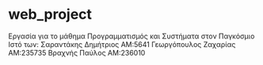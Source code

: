# web_project
Εργασία για το μάθημα Προγραμματισμός και Συστήματα στον Παγκόσμιο Ιστό των:
Σαραντάκης Δημήτριος AM:5641
Γεωργόπουλος Ζαχαρίας AM:235735
Βραχνής Παύλος AM:236010

